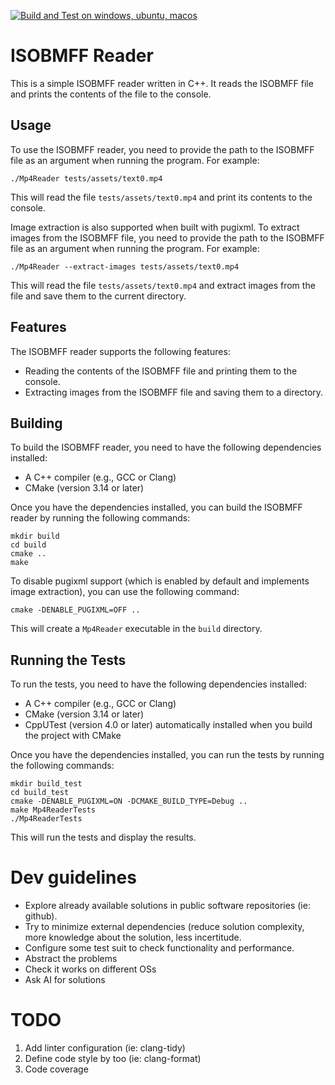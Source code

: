 [![Build and Test on windows, ubuntu, macos](https://github.com/nachooya/ISOBMFF_Reader/actions/workflows/cmake-multi-platform.yml/badge.svg)](https://github.com/nachooya/ISOBMFF_Reader/actions/workflows/cmake-multi-platform.yml)

# ISOBMFF Reader

This is a simple ISOBMFF reader written in C++. It reads the ISOBMFF file and prints the contents of the file to the console.

## Usage

To use the ISOBMFF reader, you need to provide the path to the ISOBMFF file as an argument when running the program. For example:

```
./Mp4Reader tests/assets/text0.mp4
```

This will read the file `tests/assets/text0.mp4` and print its contents to the console.

Image extraction is also supported when built with pugixml. To extract images from the ISOBMFF file, you need to provide the path to the ISOBMFF file as an argument when running the program. For example:

```
./Mp4Reader --extract-images tests/assets/text0.mp4
```

This will read the file `tests/assets/text0.mp4` and extract images from the file and save them to the current directory.

## Features

The ISOBMFF reader supports the following features:

- Reading the contents of the ISOBMFF file and printing them to the console.
- Extracting images from the ISOBMFF file and saving them to a directory.

## Building

To build the ISOBMFF reader, you need to have the following dependencies installed:

- A C++ compiler (e.g., GCC or Clang)
- CMake (version 3.14 or later)

Once you have the dependencies installed, you can build the ISOBMFF reader by running the following commands:

```
mkdir build
cd build
cmake ..
make
```

To disable pugixml support (which is enabled by default and implements image extraction), you can use the following command:

```
cmake -DENABLE_PUGIXML=OFF ..
``` 

This will create a `Mp4Reader` executable in the `build` directory.

## Running the Tests

To run the tests, you need to have the following dependencies installed:

- A C++ compiler (e.g., GCC or Clang)
- CMake (version 3.14 or later)
- CppUTest (version 4.0 or later) automatically installed when you build the project with CMake

Once you have the dependencies installed, you can run the tests by running the following commands:

```
mkdir build_test
cd build_test
cmake -DENABLE_PUGIXML=ON -DCMAKE_BUILD_TYPE=Debug ..
make Mp4ReaderTests
./Mp4ReaderTests
```

This will run the tests and display the results.

# Dev guidelines
- Explore already available solutions in public software repositories (ie: github).
- Try to minimize external dependencies (reduce solution complexity, more knowledge about the solution, less incertitude.
- Configure some test suit to check functionality and performance.
- Abstract the problems
- Check it works on different OSs
- Ask AI for solutions

# TODO

1. Add linter configuration (ie: clang-tidy)
2. Define code style by too (ie: clang-format)
3. Code coverage
